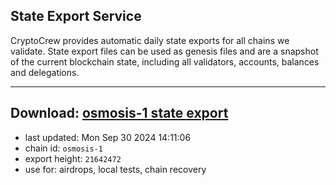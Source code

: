 ## State Export Service
CryptoCrew provides automatic daily state exports for all chains we validate. State export files can be used as genesis files and are a snapshot of the current blockchain state, including all validators, accounts, balances and delegations.

---
**Download: [osmosis-1 state export](https://dl-eu2.ccvalidators.com/SERVICE/osmosis/osmosis-1_export_21642472.json)**
---

- last updated: Mon Sep 30 2024 14:11:06
- chain id: `osmosis-1`
- export height: `21642472`
- use for: airdrops, local tests, chain recovery
